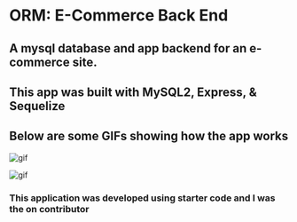 # ORM: E-Commerce Back End

## A mysql database and app backend for an e-commerce site.

## This app was built with MySQL2, Express, & Sequelize

## Below are some GIFs showing how the app works

![gif](https://user-images.githubusercontent.com/87334834/138609920-c9b86f08-8aff-474e-ac86-cf8d455432a9.gif)

![gif](https://user-images.githubusercontent.com/87334834/138609993-fdb003d1-8dc1-40fa-938a-825e790fd3c2.gif)

### This application was developed using starter code and I was the on contributor